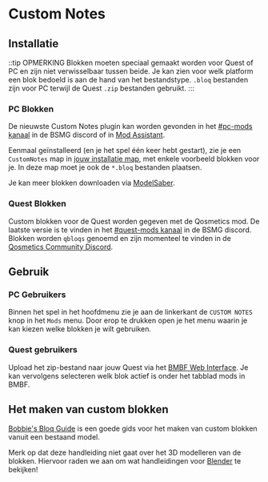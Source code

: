 # Custom Notes
## Installatie
::tip OPMERKING Blokken moeten speciaal gemaakt worden voor Quest of PC en zijn niet verwisselbaar tussen beide. Je kan zien voor welk platform een blok bedoeld is aan de hand van het bestandstype. `.bloq` bestanden zijn voor PC terwijl de Quest `.zip` bestanden gebruikt. :::

### PC Blokken
De nieuwste Custom Notes plugin kan worden gevonden in het [#pc-mods kanaal](https://discord.gg/beatsabermods) in de BSMG discord of in [Mod Assistant](https://github.com/Assistant/ModAssistant).

Eenmaal geïnstalleerd (en je het spel één keer hebt gestart), zie je een `CustomNotes` map in [jouw installatie map](/faq/install-folder.md), met enkele voorbeeld blokken voor je. In deze map moet je ook de `*.bloq` bestanden plaatsen.

Je kan meer blokken downloaden via [ModelSaber](https://modelsaber.com/Bloqs/).

### Quest Blokken
Custom blokken voor de Quest worden gegeven met de Qosmetics mod. De laatste versie is te vinden in het [#quest-mods kanaal](https://discord.gg/beatsabermods) in de BSMG discord. Blokken worden `qbloqs` genoemd en zijn momenteel te vinden in de [Qosmetics Community Discord](https://discord.gg/qosmetics).

## Gebruik

### PC Gebruikers
Binnen het spel in het hoofdmenu zie je aan de linkerkant de `CUSTOM NOTES` knop in het `Mods` menu. Door erop te drukken open je het menu waarin je kan kiezen welke blokken je wilt gebruiken.

### Quest gebruikers
Upload het zip-bestand naar jouw Quest via het [BMBF Web Interface](/quest-modding.md#installing-mods). Je kan vervolgens selecteren welk blok actief is onder het tabblad mods in BMBF.

## Het maken van custom blokken

[Bobbie's Bloq Guide](./notes-guide.md) is een goede gids voor het maken van custom blokken vanuit een bestaand model.

Merk op dat deze handleiding niet gaat over het 3D modelleren van de blokken. Hiervoor raden we aan om wat handleidingen voor [Blender](https://www.blender.org/) te bekijken!
